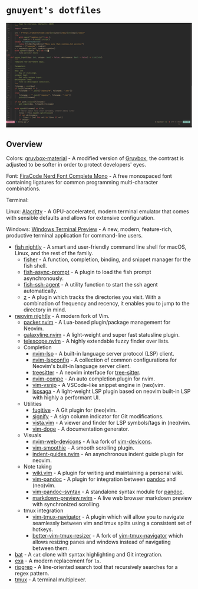 # `gnuyent's dotfiles`

![](images/1.png)

## Overview

Colors: [gruvbox-material](https://github.com/sainnhe/gruvbox-material) - A modified version of [Gruvbox](https://github.com/morhetz/gruvbox), the contrast is adjusted to be softer in order to protect developers' eyes.

Font: [FiraCode Nerd Font Complete Mono](https://github.com/ryanoasis/nerd-fonts/tree/master/patched-fonts/FiraCode/Regular/complete) - A free monospaced font containing ligatures for common programming multi-character combinations.

Terminal:

Linux: [Alacritty](https://github.com/alacritty/alacritty) - A GPU-accelerated, modern terminal emulator that comes with sensible defaults and allows for extensive configuration.

Windows: [Windows Terminal Preview](https://www.microsoft.com/en-us/p/windows-terminal-preview/) - A new, modern, feature-rich, productive terminal application for command-line users.

* [fish nightly](https://github.com/fish-shell/fish-shell) - A smart and user-friendly command line shell for macOS, Linux, and the rest of the family.
  * [fisher](https://github.com/jorgebucaran/fisher) - A function, completion, binding, and snippet manager for the fish shell.
  * [fish-async-prompt](https://github.com/acomagu/fish-async-prompt) - A plugin to load the fish prompt asynchronously.
  * [fish-ssh-agent](https://github.com/danhper/fish-ssh-agent) - A utility function to start the ssh agent automatically.
  * [z](https://github.com/jethrokuan/z) - A plugin which tracks the directories you visit. With a combination of frequency and recency, it enables you to jump to the directory in mind.
* [neovim nightly](https://github.com/neovim/neovim) - A modern fork of Vim.
  * [packer.nvim](https://github.com/wbthomason/packer.nvim) - A Lua-based plugin/package management for Neovim.
  * [galaxyline.nvim](https://github.com/glepnir/galaxyline.nvim) - A light-weight and super fast statusline plugin.
  * [telescope.nvim](https://github.com/nvim-telescope/telescope.nvim) - A highly extendable fuzzy finder over lists.
  * Completion
    * [nvim-lsp](https://neovim.io/doc/user/lsp.html) - A built-in language server protocol (LSP) client.
    * [nvim-lspconfig](https://github.com/neovim/nvim-lspconfig) - A collection of common configurations for Neovim's built-in language server client.
    * [treesitter](https://github.com/nvim-treesitter/nvim-treesitter) - A neovim interface for [tree-sitter](https://github.com/tree-sitter/tree-sitter).
    * [nvim-compe](https://github.com/hrsh7th/nvim-compe) - An auto completion plugin for nvim.
    * [vim-vsnip](https://github.com/hrsh7th/vim-vsnip) - A VSCode-like snippet engine in (neo)vim.
    * [lspsaga](https://github.com/glepnir/lspsaga.nvim) - A light-weight LSP plugin based on neovim built-in LSP with highly a performant UI.
  * Utilities
    * [fugitive](https://github.com/tpope/vim-fugitive) - A Git plugin for (neo)vim.
    * [signify](https://github.com/mhinz/vim-signify) - A sign column indicator for Git modifications.
    * [vista.vim](https://github.com/liuchengxu/vista.vim) - A viewer and finder for LSP symbols/tags in (neo)vim.
    * [vim-doge](https://github.com/kkoomen/vim-doge) - A documentation generator.
  * Visuals
    * [nvim-web-devicons](https://github.com/kyazdani42/nvim-web-devicons) - A lua fork of [vim-devicons](https://github.com/ryanoasis/vim-devicons).
    * [vim-smoothie](https://github.com/psliwka/vim-smoothie) - A smooth scrolling plugin.
    * [indent-guides.nvim](https://github.com/glepnir/indent-guides.nvim) - An asynchronous indent guide plugin for neovim.
  * Note taking
    * [wiki.vim](https://github.com/lervag/wiki.vim) - A plugin for writing and maintaining a personal wiki.
    * [vim-pandoc](https://github.com/vim-pandoc/vim-pandoc) - A plugin for integration between [pandoc](https://pandoc.org/) and (neo)vim.
    * [vim-pandoc-syntax](https://github.com/vim-pandoc/vim-pandoc-syntax) - A standalone syntax module for [pandoc](https://pandoc.org/).
    * [markdown-preview.nvim](https://github.com/iamcco/markdown-preview.nvim) - A live web browser markdown preview with synchronized scrolling.
  * tmux integration
    * [vim-tmux-navigator](https://github.com/christoomey/vim-tmux-navigator) - A plugin which will allow you to navigate seamlessly between vim and tmux splits using a consistent set of hotkeys.
    * [better-vim-tmux-resizer](https://github.com/RyanMillerC/better-vim-tmux-resizer) - A fork of [vim-tmux-navigator](https://github.com/christoomey/vim-tmux-navigator) which allows resizing panes and windows instead of navigating between them.
* [bat](https://github.com/sharkdp/bat) - A `cat` clone with syntax highlighting and Git integration.
* [exa](https://github.com/ogham/exa) - A modern replacement for `ls`.
* [ripgrep](https://github.com/BurntSushi/ripgrep) - A line-oriented search tool that recursively searches for a regex pattern.
* [tmux](https://github.com/tmux/tmux) - A terminal multiplexer.

